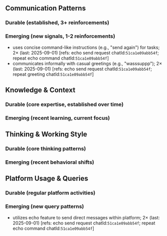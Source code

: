## Communication Patterns
### Durable (established, 3+ reinforcements)

### Emerging (new signals, 1-2 reinforcements)
- uses concise command-like instructions (e.g., "send again") for tasks; 2× (last: 2025-09-01) [refs: echo send request chatId:`51ca1e09abb54f`; repeat echo command chatId:`51ca1e09abb54f`]
- communicates informally with casual greetings (e.g., "wasssuppp"); 2× (last: 2025-09-01) [refs: echo send request chatId:`51ca1e09abb54f`; repeat greeting chatId:`51ca1e09abb54f`]

## Knowledge & Context
### Durable (core expertise, established over time)

### Emerging (recent learning, current focus)  

## Thinking & Working Style
### Durable (core thinking patterns)

### Emerging (recent behavioral shifts)

## Platform Usage & Queries
### Durable (regular platform activities)

### Emerging (new query patterns)
- utilizes echo feature to send direct messages within platform; 2× (last: 2025-09-01) [refs: echo send request chatId:`51ca1e09abb54f`; repeat echo command chatId:`51ca1e09abb54f`]